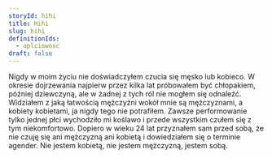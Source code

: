 ```yaml
---
storyId: hihi
title: Hihi
slug: hihi
definitionIds:
  - aplciowosc
draft: false
---
```

Nigdy w moim życiu nie doświadczyłem czucia się męsko lub kobieco. W okresie dojrzewania najpierw przez kilka lat próbowałem być chłopakiem, później dziewczyną, ale w żadnej z tych ról nie mogłem się odnaleźć. Widziałem z jaką łatwością mężczyźni wokół mnie są mężczyznami, a kobiety kobietami, ja nigdy tego nie potrafiłem. Zawsze performowanie tylko jednej płci wychodziło mi koślawo i przede wszystkim czułem się z tym niekomfortowo. Dopiero w wieku 24 lat przyznałem sam przed sobą, że nie czuję się ani mężczyzną ani kobietą i dowiedziałem się o terminie agender. Nie jestem kobietą, nie jestem mężczyzną, jestem sobą.